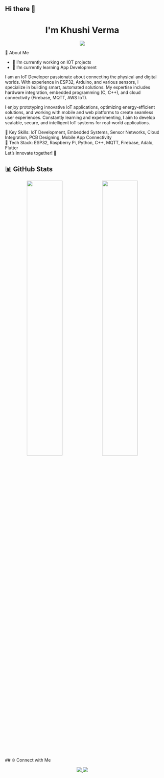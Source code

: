 ## Hi there 👋
<h1 align="center"> I'm Khushi Verma</h1>
<p align="center">
  <img src="https://media.giphy.com/media/LMcB8XospGZO8UQq87/giphy.gif" width="500" />
</p>
🚀 About Me

- 🔭 I’m currently working on IOT projects
- 🌱 I’m currently learning App Development 

I am an IoT Developer passionate about connecting the physical and digital worlds.
With experience in ESP32, Arduino, and various sensors, I specialize in building smart, automated solutions.
My expertise includes hardware integration, embedded programming (C, C++), and cloud connectivity (Firebase, MQTT, AWS IoT).

I enjoy prototyping innovative IoT applications, optimizing energy-efficient solutions, 
and working with mobile and web platforms to create seamless user experiences. 
Constantly learning and experimenting, I aim to develop scalable, secure, and intelligent IoT systems for real-world applications.

🔹 Key Skills: IoT Development, Embedded Systems, Sensor Networks, Cloud Integration, PCB Designing, Mobile App Connectivity
<br>
🔹 Tech Stack: ESP32, Raspberry Pi, Python, C++, MQTT, Firebase, Adalo, Flutter
<br>
Let’s innovate together! 🚀

## 📊 GitHub Stats  
<p align="center">
  <img src="https://github-readme-stats.vercel.app/api?username=your-github-username&show_icons=true&theme=tokyonight" width="48%" />
  <img src="https://github-readme-streak-stats.herokuapp.com/?user=your-github-username&theme=tokyonight" width="48%" />
</p>
## 🌐 Connect with Me  
<p align="center">
  <a href=https://www.linkedin.com/in/khushi-verma-3704a0236/ target="_blank">
    <img src="https://img.shields.io/badge/LinkedIn-0077B5?style=for-the-badge&logo=linkedin&logoColor=white" />
  </a>
  <a href="mailto:khushiverma0728@gmail.com">
    <img src="https://img.shields.io/badge/Email-D14836?style=for-the-badge&logo=gmail&logoColor=white" />
  </a>
</p>
